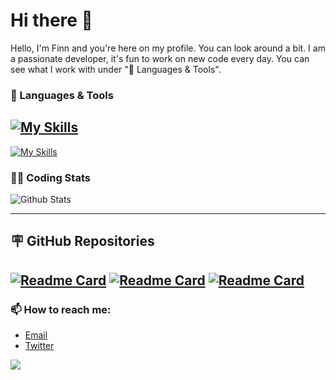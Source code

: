 # Hi there 👋

Hello, I'm Finn and you're here on my profile. You can look around a bit. I am a passionate developer, it's fun to work on new code every day. You can see what I work with under "🔧 Languages ​​& Tools".

### 🔧 Languages & Tools
[![My Skills](https://skillicons.dev/icons?i=js,html,css,py,nodejs,mysql,lua,docker)](https://skillicons.dev)
---
[![My Skills](https://skillicons.dev/icons?i=discord,bots,github,windows,pycharm,phpstorm,vscode)](https://skillicons.dev)

### 👨‍💻 Coding Stats
![Github Stats](https://github-readme-stats.vercel.app/api?username=pyrora-finn&show_icons=true&theme=holi)

---
## 🪧 GitHub Repositories
[![Readme Card](https://github-readme-stats.vercel.app/api/pin/?username=Pylora&repo=tutorial-discord-bot&theme=holi)](https://github.com/Pylora/tutorial-discord-bot)
[![Readme Card](https://github-readme-stats.vercel.app/api/pin/?username=Pylora&repo=tutorial-dashboard&theme=holi)](https://github.com/Pylora/tutorial-dashboard)
[![Readme Card](https://github-readme-stats.vercel.app/api/pin/?username=Pylora&repo=youwebseit&theme=holi)](https://github.com/Pylora/youwebseit)
---
### 📫 How to reach me:
- [Email](astro.development.de@gmail.com)
- [Twitter](https://x.com/finn_pyrora)

[![](https://visitcount.itsvg.in/api?id=pyrora-finn&label=Profile%20Views&color=0&icon=8&pretty=true)](https://visitcount.itsvg.in)
